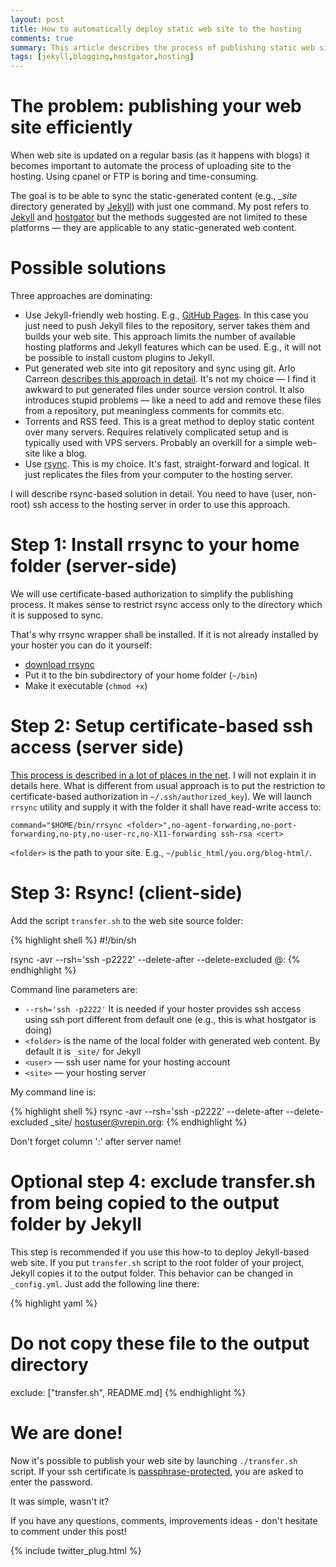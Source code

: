 ```yaml
---
layout: post
title: How to automatically deploy static web site to the hosting
comments: true
summary: This article describes the process of publishing static web site in automated way using rsync. Publishing Jekyll-generated content to hostgator hosting is used as an example.
tags: [jekyll,blogging,hostgator,hosting]
---
```


# The problem: publishing your web site efficiently

When web site is updated on a regular basis (as it happens with blogs)  it becomes important to automate the process of uploading site to the hosting. Using cpanel or FTP is boring and
time-consuming. 

The goal is to be able to sync the static-generated content (e.g., *_site* directory generated by [Jekyll](http://jekyllrb.com/)) with just one command. My post refers to [Jekyll](http://jekyllrb.com/) and [hostgator](http://www.hostgator.com/) but the
methods suggested are not limited to these platforms &mdash; they are applicable to any static-generated web content.

<!--break-->

# Possible solutions

Three approaches are dominating:

+ Use Jekyll-friendly web hosting. E.g., [GitHub Pages](https://help.github.com/articles/using-jekyll-with-pages/). In this case you just need to push Jekyll files to the repository, server takes them and builds your web site. This approach limits the number of available hosting platforms and Jekyll features which can be used. E.g., it will not be possible to install custom plugins to Jekyll.
+ Put generated web site into git repository and sync using git. Arlo Carreon [describes this approach in detail](http://www.arlocarreon.com/blog/git/push-git-repo-into-shared-hosting-account-like-hostgator/). It's not my choice &mdash; I find it awkward to put generated files under source version control. It also introduces stupid problems &mdash; like a need to add and remove these files from a repository, put meaningless comments for commits etc.
+ Torrents and RSS feed. This is a great method to deploy static content over many servers. Requires relatively complicated setup and is typically used with VPS servers. Probably an overkill for a simple web-site like a blog.
+ Use [rsync](https://en.wikipedia.org/wiki/Rsync).  This is my choice. It's fast, straight-forward and logical. It just replicates the files from your computer to the hosting server.

I will describe rsync-based solution in detail. You need to have (user, non-root) ssh access to the hosting server in order to use this approach.

# Step 1: Install rrsync to your home folder (server-side)

We will use certificate-based authorization to simplify the publishing process. It makes sense to restrict rsync access only to the directory which it is supposed to sync.

That's why rrsync wrapper shall be installed. If it is not already installed by your hoster you can do it yourself:

- [download rrsync](http://ftp.samba.org/pub/unpacked/rsync/support/rrsync)
- Put it to the bin subdirectory of your home folder  (```~/bin```)
- Make it executable (```chmod +x```)

# Step 2: Setup certificate-based ssh access (server side)

[This process is described in a lot of places in the net](https://wiki.gentoo.org/wiki/SSH#Passwordless_Authentication). I will not explain it in details here. What is different from usual approach is to put the
restriction to certificate-based authorization in ```~/.ssh/authorized_key```). We will launch ```rrsync``` utility and supply it with the folder it shall have read-write access to:

```
command="$HOME/bin/rrsync <folder>",no-agent-forwarding,no-port-forwarding,no-pty,no-user-rc,no-X11-forwarding ssh-rsa <cert>
```

```<folder>``` is the path to your site. E.g., ```~/public_html/you.org/blog-html/```.

# Step 3: Rsync! (client-side)

Add the script ```transfer.sh``` to the web site source folder:

{% highlight shell %}
#!/bin/sh

rsync -avr --rsh='ssh -p2222' --delete-after --delete-excluded   <folder> <user>@<site>:
{% endhighlight %}

Command line parameters are:

- ```--rsh='ssh -p2222'``` It is needed if your hoster provides ssh access using ssh port different from default one (e.g., this is what hostgator is doing)
- ```<folder>``` is the name of the local folder with generated web content. By default it is ```_site/``` for Jekyll
- ```<user>``` &mdash; ssh user name for your hosting account
- ```<site>``` &mdash; your hosting server

My command line is:

{% highlight shell %}
rsync -avr --rsh='ssh -p2222' --delete-after --delete-excluded   _site/ hostuser@vrepin.org:
{% endhighlight %}

Don't forget column ':' after server name!

# Optional step 4: exclude transfer.sh from being copied to the output folder by Jekyll

This step is recommended if you use this how-to to deploy Jekyll-based web site. If you put ```transfer.sh``` script to the root folder of your project, Jekyll copies it to the output folder.
This behavior can be changed in ```_config.yml```. Just add the following line there:

{% highlight yaml %}
# Do not copy these file to the output directory
exclude: ["transfer.sh", README.md]
{% endhighlight %}

# We are done!

Now it's possible to publish your web site by launching ```./transfer.sh``` script. If your ssh certificate  is [passphrase-protected](https://martin.kleppmann.com/2013/05/24/improving-security-of-ssh-private-keys.html), you are asked to enter the password.

It was simple, wasn't it?

If you have any questions, comments, improvements ideas - don't hesitate to comment under this post!

{% include twitter_plug.html %}
